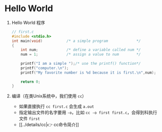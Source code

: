 # Hello World
1. Hello World 程序
	```c
	// first.c
	#include <stdio.h>
	int main(void)           /* a simple program             */
	{
	    int num;             /* define a variable called num */
	    num = 1;             /* assign a value to num        */
	    
	    printf("I am a simple ");/* use the printf() function*/
	    printf("computer.\n");
	    printf("My favorite number is %d because it is first.\n",num);
	    
	    return 0;
	}
	```

2. 编译（在类Unix系统中，我们使用 `cc`）
	* 如果直接执行 `cc first.c` 会生成 `a.out`
	* 指定输出文件的名字要用 `-o`，比如 `cc -o first first.c`，会得到科执行文件 `first`
	* [[../details/cc|👉 cc命令简介]]

